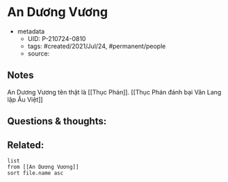 ---
---

# An Dương Vương

- metadata
	- UID: P-210724-0810
	- tags: #created/2021/Jul/24, #permanent/people 
	- source: 

## Notes
An Dương Vương tên thật là [[Thục Phán]]. [[Thục Phán đánh bại Văn Lang lập Âu Việt]]

## Questions & thoughts:

## Related:
```dataview
list
from [[An Dương Vương]]
sort file.name asc
```
